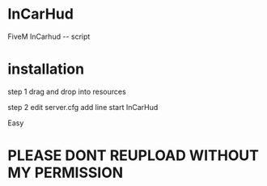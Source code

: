 # InCarHud
FiveM InCarhud -- script

# installation
step 1 drag and drop into resources

step 2 edit server.cfg add line start InCarHud

Easy

# PLEASE DONT REUPLOAD WITHOUT MY PERMISSION
